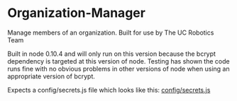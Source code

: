 # Organization-Manager
Manage members of an organization. Built for use by The UC Robotics Team

Built in node 0.10.4 and will only run on this version because the bcrypt dependency is targeted at this version of node. Testing has shown the code runs fine with no obvious problems in other versions of node when using an appropriate version of bcrypt.

Expects a config/secrets.js file which looks like this: [config/secrets.js](https://gist.github.com/crowelch/4d3ef908577864f1f5e6)
